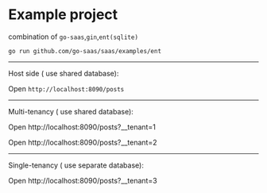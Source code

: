 # Example project

combination of `go-saas`,`gin`,`ent(sqlite)`

```shell
go run github.com/go-saas/saas/examples/ent
```
---
Host side ( use shared database):

Open `http://localhost:8090/posts`

---
Multi-tenancy ( use shared database):

Open http://localhost:8090/posts?__tenant=1

Open http://localhost:8090/posts?__tenant=2

---
Single-tenancy ( use separate database):

Open http://localhost:8090/posts?__tenant=3